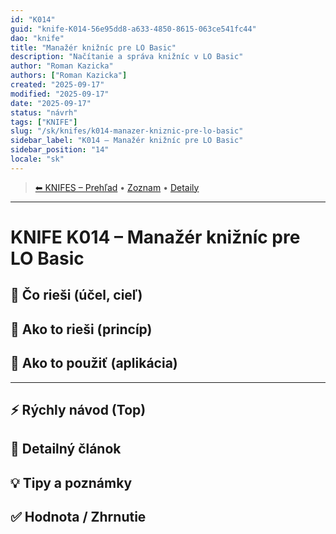 ```yaml
---
id: "K014"
guid: "knife-K014-56e95dd8-a633-4850-8615-063ce541fc44"
dao: "knife"
title: "Manažér knižníc pre LO Basic"
description: "Načítanie a správa knižníc v LO Basic"
author: "Roman Kazicka"
authors: ["Roman Kazicka"]
created: "2025-09-17"
modified: "2025-09-17"
date: "2025-09-17"
status: "návrh"
tags: ["KNIFE"]
slug: "/sk/knifes/k014-manazer-kniznic-pre-lo-basic"
sidebar_label: "K014 – Manažér knižníc pre LO Basic"
sidebar_position: "14"
locale: "sk"
---
```

<!-- body:start -->

<!-- nav:knifes -->
> [⬅ KNIFES – Prehľad](/sk/knifes/knifesOverview.md) • [Zoznam](../KNIFE_Overview_List.md) • [Detaily](../KNIFE_Overview_Details.md)
---
# KNIFE K014 – Manažér knižníc pre LO Basic

## 🎯 Čo rieši (účel, cieľ)

## 🧩 Ako to rieši (princíp)

## 🧪 Ako to použiť (aplikácia)

---

## ⚡ Rýchly návod (Top)

## 📜 Detailný článok

## 💡 Tipy a poznámky

## ✅ Hodnota / Zhrnutie
